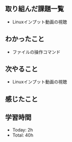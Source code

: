 ## 取り組んだ課題一覧
- Linuxインプット動画の視聴
## わかったこと
- ファイルの操作コマンド
## 次やること
- Linuxインプット動画の視聴
## 感じたこと
## 学習時間
- Today: 2h
- Total: 40h
